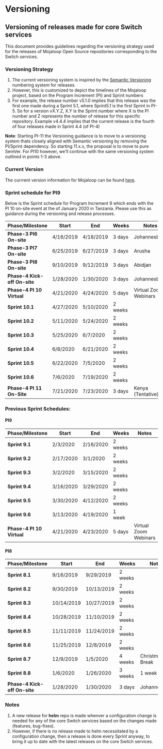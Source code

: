# Versioning

## Versioning of releases made for core Switch services

This document provides guidelines regarding the versioning strategy used for the releases of Mojaloop Open Source repositories corresponding to the Switch services.

### Versioning Strategy

1. The current versioning system is inspired by the [Semantic Versioning](https://semver.org/) numbering system for releases.
2. However, this is customized to depict the timelines of the Mojaloop project, based on the Program Increment \(PI\) and Sprint numbers
3. For example, the release number v5.1.0 implies that this release was the first one made during a Sprint 5.1, where Sprint5.1 is the first Sprint in PI-5. So for a version vX.Y.Z, X.Y is the Sprint number where X is the PI number and Z represents the number of release for this specific repository. Example v4.4.4 implies that the current release is the fourth of four releases made in Sprint 4.4 \(of PI-4\)

**Note**: Starting PI-11 the Versioning guidance is to move to a versioning system thats closely aligned with Semantic versioning by removing the PI/Sprint dependency. So starting 11.x.x, the proposal is to move to pure SemVer. For PI10 however, we'll continue with the same versioning system outlined in points 1-3 above.

### Current Version

The currrent version information for Mojaloop can be found [here](../../deployment-guide/releases.md).

### Sprint schedule for PI9

Below is the Sprint schedule for Program Increment 9 which ends with the PI 10 on-site event at the of January 2020 in Tanzania. Please use this as guidance during the versioning and release processes.

|Phase/Milestone|Start|End|Weeks|Notes|
|---|---|---|---|---|
|**Phase-3 PI6 On-site**|4/16/2019|4/18/2019|3 days| Johannesburg|
|**Phase-3 PI7 On-site**|6/25/2019|6/27/2019|3 days| Arusha|
|**Phase-3 PI8 On-site**|9/10/2019|9/12/2019|3 days| Abidjan|
|**Phase-4 Kick-off On-site**|1/28/2020|1/30/2020|3 days| Johannesburg|
|**Phase-4 PI 10 Virtual**|4/21/2020|4/24/2020|5 days| Virtual Zoom Webinars |
|**Sprint 10.1**|4/27/2020|5/10/2020|2 weeks| |
|**Sprint 10.2**|5/11/2020|5/24/2020|2 weeks| |
|**Sprint 10.3**|5/25/2020|6/7/2020|2 weeks| |
|**Sprint 10.4**|6/8/2020|6/21/2020|2 weeks| |
|**Sprint 10.5**|6/22/2020|7/5/2020|2 weeks| |
|**Sprint 10.6**|7/6/2020|7/19/2020|2 weeks | |
|**Phase-4 PI 11 On-Site**|7/21/2020|7/23/2020|3 days| Kenya (Tentative) |

### Previous Sprint Schedules:

#### PI9
|Phase/Milestone|Start|End|Weeks|Notes|
|---|---|---|---|---|
|**Sprint 9.1**|2/3/2020|2/16/2020|2 weeks| |
|**Sprint 9.2**|2/17/2020|3/1/2020|2 weeks| |
|**Sprint 9.3**|3/2/2020|3/15/2020|2 weeks| |
|**Sprint 9.4**|3/16/2020|3/29/2020|2 weeks| |
|**Sprint 9.5**|3/30/2020|4/12/2020|2 weeks| |
|**Sprint 9.6**|3/13/2020|4/19/2020|1 week | |
|**Phase-4 PI 10 Virtual**|4/21/2020|4/23/2020|5 days| Virtual Zoom Webinars |

#### PI8
|Phase/Milestone|Start|End|Weeks|Notes|
|---|---|---|---|---|
|**Sprint 8.1**|9/16/2019|9/29/2019|2 weeks| |
|**Sprint 8.2**|9/30/2019|10/13/2019|2 weeks| |
|**Sprint 8.3**|10/14/2019|10/27/2019|2 weeks| |
|**Sprint 8.4**|10/28/2019|11/10/2019|2 weeks| |
|**Sprint 8.5**|11/11/2019|11/24/2019|2 weeks| |
|**Sprint 8.6**|11/25/2019|12/8/2019|2 weeks| |
|**Sprint 8.7**|12/9/2019|1/5/2020|4 weeks| Christmas Break|
|**Sprint 8.8**|1/6/2020|1/26/2020|3 weeks| 1 week prep|
|**Phase-4 Kick-off On-site**|1/28/2020|1/30/2020|3 days| Johannesburg|

### Notes

1. A new release for **helm** repo is made whenver a configuration change is needed for any of the core Switch services based on the changes made \(features, bug-fixes\).
2. However, if there is no release made to helm necessitated by a configuration change, then a release is done every Sprint anyway, to bring it up to date with the latest releases on the core Switch services.
